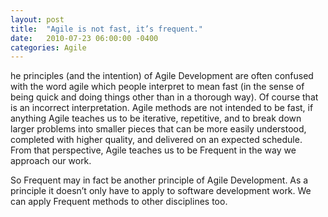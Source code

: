 ```yaml
---
layout: post
title:  "Agile is not fast, it’s frequent."
date:   2010-07-23 06:00:00 -0400
categories: Agile
---
```

he principles (and the intention) of Agile Development are often confused with the word agile
which people interpret to mean fast (in the sense of being quick and doing things other than in
a thorough way). Of course that is an incorrect interpretation. Agile methods are not intended
to be fast, if anything Agile teaches us to be iterative, repetitive, and to break down larger
problems into smaller pieces that can be more easily understood, completed with higher quality,
and delivered on an expected schedule. From that perspective, Agile teaches us to be Frequent
in the way we approach our work.

So Frequent may in fact be another principle of Agile Development. As a principle it doesn’t
only have to apply to software development work. We can apply Frequent methods to other
disciplines too.

